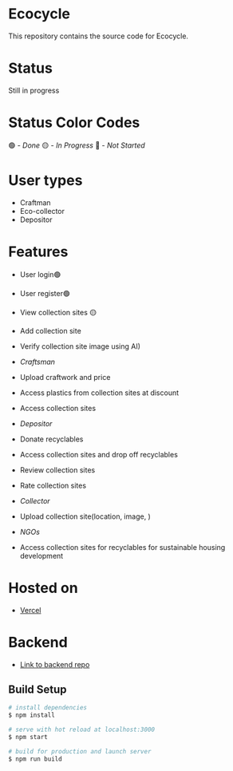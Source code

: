 # Ecocycle
This repository contains the source code for Ecocycle.

# Status
Still in progress 

# Status Color Codes
🟢 - _Done_
🟡 - _In Progress_
🔴 - _Not Started_

# User types
- Craftman
- Eco-collector
- Depositor

# Features
- User login🟢
- User register🟢
- View collection sites 🟡
- Add collection site
- Verify collection site image using AI)
- *Craftsman*
- Upload craftwork and price
- Access plastics from collection sites at discount
- Access collection sites
- *Depositor*
- Donate recyclables
- Access collection sites and drop off recyclables
- Review collection sites
- Rate collection sites
- *Collector*
- Upload collection site(location, image, )

- *NGOs*
- Access collection sites for recyclables for sustainable housing development

# Hosted on
- [Vercel](https://ecocycle.vercel.app)

# Backend
- [Link to backend repo](https://github.com/ty-codes/Ecocycle_backend)

## Build Setup

```bash
# install dependencies
$ npm install

# serve with hot reload at localhost:3000
$ npm start

# build for production and launch server
$ npm run build

```

